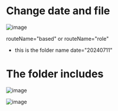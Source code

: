 


# Change date and file
![image](https://github.com/user-attachments/assets/cb68b327-6669-49b1-9c48-7051d1a24c59)


routeName="based" 
or 
routeName="role" 

- this is the folder name
date="20240711"




# The folder includes

![image](https://github.com/user-attachments/assets/4932c649-6851-4654-aec2-4de1d693d9c2)


![image](https://github.com/user-attachments/assets/892cb1a5-1b46-49f1-baf0-79528940ef56)

